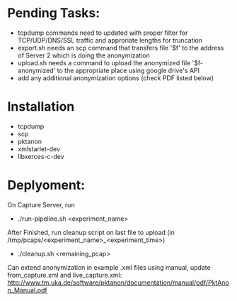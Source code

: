 # Pending Tasks:
- tcpdump commands need to updated with proper filter for TCP/UDP/DNS/SSL traffic and approriate lengths for truncation
- export.sh needs an scp command that transfers file '$f' to the address of Server 2 which is doing the anonymization
- upload.sh needs a command to upload the anonymized file '$f-anonymized' to the appropriate place using google drive's API
- add any additional anonymization options (check PDF listed below)

# Installation 
  - tcpdump
  - scp
  - pktanon
  - xmlstarlet-dev
  - libxerces-c-dev

# Deplyoment:

On Capture Server, run
  - ./run-pipeline.sh <experiment_name>
  
After Finished, run cleanup script on last file to upload (in /tmp/pcaps/<experiment_name>\_<experiment_time>)
  - ./cleanup.sh <remaining_pcap>

Can extend anonymization in example .xml files using manual, update from_capture.xml and live_capture.xml:
http://www.tm.uka.de/software/pktanon/documentation/manual/pdf/PktAnon_Manual.pdf


